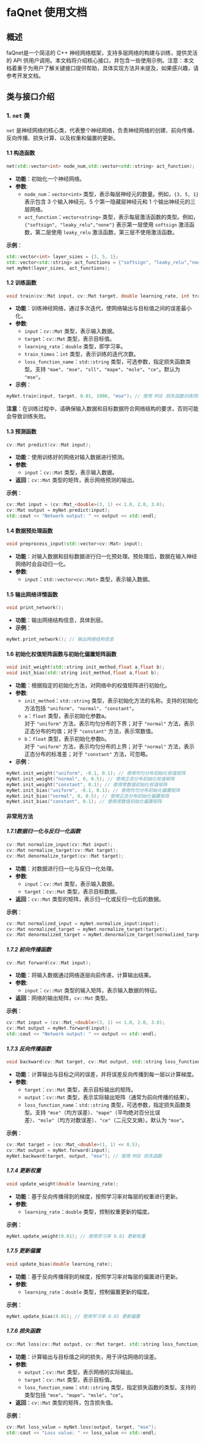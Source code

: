 # faQnet 使用文档

## 概述

faQnet是一个简洁的 C++ 神经网络框架，支持多层网络的构建与训练，提供灵活的 API 供用户调用。本文档将介绍核心接口，并包含一些使用示例。注意：本文档着重于为用户了解关键接口提供帮助，具体实现方法并未提及，如果感兴趣，请参考开发文档。

## 类与接口介绍

### 1. `net` 类

`net` 是神经网络的核心类，代表整个神经网络，负责神经网络的创建、前向传播、反向传播、损失计算、以及权重和偏置的更新。

#### 1.1 构造函数

```c++
net(std::vector<int> node_num,std::vector<std::string> act_function);

```

- **功能**：初始化一个神经网络。
- **参数**:
  - `node_num`：`vector<int>` 类型，表示每层神经元的数量。例如，`{3, 5, 1}` 表示包含 3 个输入神经元、5 个第一隐藏层神经元和 1 个输出神经元的三层网络。  
  - `act_function`：`vector<string>` 类型，表示每层激活函数的类型。例如，`{"softsign", "leaky_relu","none"}` 表示第一层使用 `softsign` 激活函数，第二层使用 `leaky_relu` 激活函数，第三层不使用激活函数。 

**示例**：
```c++
std::vector<int> layer_sizes = {3, 5, 1};
std::vector<std::string> act_functions = {"softsign", "leaky_relu","none"};
net myNet(layer_sizes, act_functions);
```

#### 1.2 训练函数
```c++
void train(cv::Mat input, cv::Mat target, double learning_rate, int train_times, std::string loss_function_name);
```
- **功能**：训练神经网络，通过多次迭代，使网络输出与目标值之间的误差最小化。
- **参数**:
  - `input`：`cv::Mat` 类型，表示输入数据。
  - `target`：`cv::Mat` 类型，表示目标值。
  - `learning_rate`：`double` 类型，即学习率。
  - `train_times`：`int` 类型，表示训练的迭代次数。
  - `loss_function_name`：`std::string` 类型，可选参数，指定损失函数类型。支持 `"mae"`、`"mse"`、`"sll"`、`"mape"`、`"msle"`、`"ce"`。默认为 `"mse"`。
- **示例**：
```c++
myNet.train(input, target, 0.01, 1000, "mse"); // 使用 MSE 损失函数训练网络
```
**注意**：在训练过程中，请确保输入数据和目标数据符合网络结构的要求，否则可能会导致训练失败。

#### 1.3 预测函数

```c++
cv::Mat predict(cv::Mat input);
```

- **功能**：使用训练好的网络对输入数据进行预测。
- **参数**:
  - `input`：`cv::Mat` 类型，表示输入数据。
- **返回**：`cv::Mat` 类型的矩阵，表示网络预测的输出。

**示例**：
```c++
cv::Mat input = (cv::Mat_<double>(3, 1) << 1.0, 2.0, 3.0);
cv::Mat output = myNet.predict(input);
std::cout << "Network output: " << output << std::endl;
```

#### 1.4 数据预处理函数

```c++
void preprocess_input(std::vector<cv::Mat> input);
```

- **功能**：对输入数据和目标数据进行归一化预处理。预处理后，数据在输入神经网络时会自动归一化。  
- **参数**:
  - `input`：`std::vector<cv::Mat>` 类型，表示输入数据。

#### 1.5 输出网络详情函数
```c++
void print_network();
```
- **功能**：输出网络结构信息，具体到层。
- **示例**：
```c++
myNet.print_network(); // 输出网络结构信息
```

#### 1.6 初始化权值矩阵函数与初始化偏置矩阵函数
```c++
void init_weight(std::string init_method,float a,float b);
void init_bias(std::string init_method,float a,float b);
```
- **功能**：根据指定的初始化方法，对网络中的权值矩阵进行初始化。
- **参数**:
  - `init_method`：`std::string` 类型，表示初始化方法的名称。支持的初始化方法包括 `"uniform"`、`"normal"`、`"constant"`。
  - `a`：`float` 类型，表示初始化参数a。  
  对于 `"uniform"` 方法，表示均匀分布的下界；对于 `"normal"` 方法，表示正态分布的均值；对于 `"constant"` 方法，表示常数值。
  - `b`：`float` 类型，表示初始化参数b。  
  对于 `"uniform"` 方法，表示均匀分布的上界；对于 `"normal"` 方法，表示正态分布的标准差；对于 `"constant"` 方法，可忽略。
- **示例**：
```c++
myNet.init_weight("uniform", -0.1, 0.1); // 使用均匀分布初始化权值矩阵
myNet.init_weight("normal", 0, 0.5); // 使用正态分布初始化权值矩阵
myNet.init_weight("constant", 0.1); // 使用常数值初始化权值矩阵
myNet.init_bias("uniform", -0.1, 0.1); // 使用均匀分布初始化偏置矩阵
myNet.init_bias("normal", 0, 0.5); // 使用正态分布初始化偏置矩阵
myNet.init_bias("constant", 0.1); // 使用常数值初始化偏置矩阵
```
#### 非常用方法

#### *1.7.1数据归一化与反归一化函数*
```c++
cv::Mat normalize_input(cv::Mat input);
cv::Mat normalize_target(cv::Mat target);
cv::Mat denormalize_target(cv::Mat target);
```

- **功能**：对数据进行归一化与反归一化处理。
- **参数**:
  - `input`：`cv::Mat` 类型，表示输入数据。
  - `target`：`cv::Mat` 类型，表示目标数据。
- **返回**：`cv::Mat` 类型的矩阵，表示归一化或反归一化后的数据。

**示例**：
```c++
cv::Mat normalized_input = myNet.normalize_input(input);
cv::Mat normalized_target = myNet.normalize_target(target);
cv::Mat denormalized_target = myNet.denormalize_target(normalized_target);
```

#### *1.7.2 前向传播函数*

```c++
cv::Mat forward(cv::Mat input);
```

- **功能**：将输入数据通过网络逐层向前传递，计算输出结果。
- **参数**:
  - `input`：`cv::Mat` 类型的输入矩阵，表示输入数据的特征。
- **返回**：网络的输出矩阵，`cv::Mat` 类型。

**示例**：
```c++
cv::Mat input = (cv::Mat_<double>(3, 1) << 1.0, 2.0, 3.0);
cv::Mat output = myNet.forward(input);
std::cout << "Network output: " << output << std::endl;
```

#### *1.7.3 反向传播函数*

```c++
void backward(cv::Mat target, cv::Mat output, std::string loss_function_name = "mse");
```

- **功能**：计算输出与目标之间的误差，并将误差反向传播到每一层以计算梯度。
- **参数**:
  - `target`：`cv::Mat` 类型，表示目标输出的矩阵。
  - `output`：`cv::Mat` 类型，表示实际输出矩阵（通常为前向传播的结果）。
  - `loss_function_name`：`std::string` 类型，可选参数，指定损失函数类型。支持 `"mse"`（均方误差）、`"mape"`（平均绝对百分比误差）、`"msle"`（均方对数误差）、`"ce"`（二元交叉熵）。默认为 `"mse"`。

**示例**：
```c++
cv::Mat target = (cv::Mat_<double>(1, 1) << 0.5);
cv::Mat output = myNet.forward(input);
myNet.backward(target, output, "mse"); // 使用 MSE 损失函数
```

#### *1.7.4 更新权重*

```c++
void update_weight(double learning_rate);
```

- **功能**：基于反向传播得到的梯度，按照学习率对每层的权重进行更新。
- **参数**:
  - `learning_rate`：`double` 类型，控制权重更新的幅度。

**示例**：
```c++
myNet.update_weight(0.01); // 使用学习率 0.01 更新权重
```

#### *1.7.5 更新偏置*

```c++
void update_bias(double learning_rate);
```

- **功能**：基于反向传播得到的梯度，按照学习率对每层的偏置进行更新。
- **参数**:
  - `learning_rate`：`double` 类型，控制偏置更新的幅度。

**示例**：
```c++
myNet.update_bias(0.01); // 使用学习率 0.01 更新偏置
```

#### *1.7.6 损失函数*

```c++
cv::Mat loss(cv::Mat output, cv::Mat target, std::string loss_function_name);
```

- **功能**：计算输出与目标值之间的损失，用于评估网络的误差。
- **参数**:
  - `output`：`cv::Mat` 类型，表示网络的实际输出。
  - `target`：`cv::Mat` 类型，表示目标值。
  - `loss_function_name`：`std::string` 类型，指定损失函数的类型。支持的类型包括 `"mse"`、`"mape"`、`"msle"`、`"ce"`。
- **返回**：`cv::Mat` 类型的矩阵，包含损失值。

**示例**：
```c++
cv::Mat loss_value = myNet.loss(output, target, "mse");
std::cout << "Loss value: " << loss_value << std::endl;
```
		